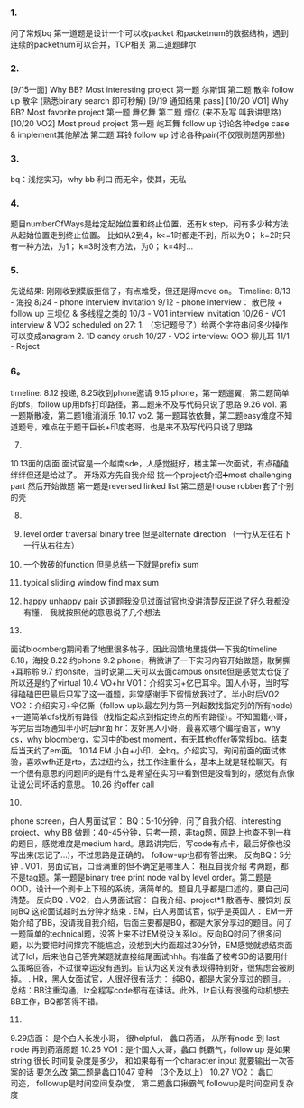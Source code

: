 ### 1.

问了常规bq
第一道题是设计一个可以收packet 和packetnum的数据结构，遇到连续的packetnum可以合并，TCP相关
第二道题肆尔

### 2.

[9/15一面]
Why BB?
Most interesting project
第一题 尔斯饵
第二题 散伞 follow up 散伞 (熟悉binary search 即可秒解)
[9/19 通知结果 pass]
[10/20 VO1]
Why BB?
Most favorite project
第一题 舞亿舞
第二题 熘亿 (来不及写 叫我讲思路)
[10/20 VO2]
Most proud project
第一题 屹耳舞 follow up 讨论各种edge case & implement其他解法
第二题 耳铃 follow up 讨论各种pair(不仅限刷题网那些)

### 3.

bq：浅挖实习，why bb
利口 而无伞，使其，无私

### 4.

题目numberOfWays是给定起始位置和终止位置，还有k step，问有多少种方法从起始位置走到终止位置。
比如从2到4，k<=1时都走不到，所以为0；
k=2时只有一种方法，为1；
k=3时没有方法，为0；
k=4时‍‍‍‍‍‍‍‌‍‌‍‌‍‌‌‍‍‍‍...

### 5.

先说结果: 刚刚收到模版拒信了，有点难受，但还是得move on。
Timeline:
8/13 - 海投
8/24 - phone interview invitation
9/12 - phone interview： 散巴陵 + follow up 三坝亿 & 多线程之类的
10/3 - VO1 interview invitation
10/26 - VO1 interview & VO2 scheduled on 27: 1. （忘记题号了）给两个字符串问多少操作可以变成anagram 2. 1D candy crush
10/27 - VO2 interview: OOD 柳儿耳
11/1  - Reject



### 6。

timeline:
8.12 投递, 8.25收到phone邀请
9.15 phone，第一题遛翼，第二题简单的bfs，follow up用bfs打印路径，第二题来不及写代码只说了思路
9.26 vo1. 第一题斯散凌，第二题1维消消乐
10.17 vo2. 第一题耳依依舞，第二题easy难度不知道题号，难点在于题干巨长+印度老哥，也是来不及写代码只说了思路



7.

10.13面的店面
面试官是一个越南sde，人感觉挺好，楼主第一次面试，有点磕磕绊绊但还是给过了。
开场双方先自我介绍
挑一个project介绍➕most challenging part
然后开始做题
第一题是reversed linked list
第二题是house robber套了个别的壳

8.

1. level order traversal binary tree 但是alternate direction （一行从左往右下一行从右往左）
2. 一个数砖的function 但是总结一下就是prefix sum
3. typical sliding window find max sum
4. happy unhappy pair 这道题我没见过面试官也没讲清楚反正说了好久我都没有懂， 我就按照他‍‍‍‍‍‍‍‌‍‌‍‌‍‌‌‍‍‍‍的意思说了几个想法



9.

面试bloomberg期间看了地里很多帖子，因此回馈地里提供一下我的timeline
8.18，海投
8.22 约phone
9.2 phone，稍微讲了一下实习内容开始做题，散舅撕+耳聆聆
9.7 约onsite，当时说第二天可以去面campus onsite但是感觉太仓促了所以还是约了virtual
10.4 VO+hr
        VO1：介绍实习+亿巴耳伞。国人小哥，当时写得磕磕巴巴最后只写了这一道题，非常感谢手下留情放我过了。半小时后VO2
        VO2：介绍实习+伞亿撕（follow up以最左列为第一列起数找指定列的所有node）+一道简单dfs找所有路径（找指定起点到指定终点的所有路径）。不知国籍小哥，写完后当场通知半小时后hr面
        hr：友好黑人小哥，最喜欢哪个编程语言，why cs，why bloomberg，实习中的best moment，有无其他offer等常规bq。结束后当天约了em面。
10.14 EM 小白+小印，全bq。介绍实习，询问前面的面试体验，喜欢wfh还是rto，去过纽约么，找工作注重什么，基本上就是轻松聊天。有一个很有意思的问题问的是有什么是希望在实习中看到但是没看到的，感觉有点像让说公司坏话的意思。
10.26 约offer call



10.

phone screen，白人男面试官：
BQ：5-10分钟，问了自我介绍、interesting project、why BB
做题：40-45分钟，只考一题，非tag题，网路上也查不到一样的题目，感觉难度是medium hard。思路讲完后，写code有点卡，最后好像也没写出来(忘记了...)，不过思路是正确的。 follow-up也都有答出来。
反向BQ：5分钟
.
VO1，男面试官，口音满重的但不确定是哪里人：
相互自我介绍
考两题，都不是tag题。第一题是binary tree print node val by level order。第二题是OOD，设计一个刷卡上下班的系统，满简单的。题目几乎都是口述的，要自己问清楚。
反向BQ
.
VO2，白人男面试官：
自我介绍、project*1
散酒寺、腰饲刘
反向BQ
这轮面试超时五分钟才结束
.
EM，白人男面试官，似乎是英国人：
EM一开始介绍了BB，没请我自我介绍，后面主要都是BQ，都是大家分享过的题目。问了一题简单的technical题，没答上来不过EM说没关系lol。反向BQ时问了很多问题，以为要把时间撑完不能尴尬，没想到大约面超过30分钟，EM感觉就想结束面试了lol，后来他自己答完某题就直接结尾面试hhh。有准备了被考SD的话要用什么策略回答，‍‍‍‍‍‍‍‌‍‌‍‌‍‌‌‍‍‍‍不过很幸运没有遇到。自认为这关没有表现得特别好，很焦虑会被刷掉。
.
HR，黑人女面试官，人很好很有活力：
纯BQ，都是大家分享过的题目。
.
总结：BB注重沟通，lz全程写code都有在讲话。此外，lz自认有很强的动机想去BB工作，BQ都答得不错。



11.

9.29店面： 是个白人长发小哥， 很helpful， 蠡口药酒， 从所有node 到 last node 再到药酒原题
10.26 VO1：是个国人大哥，蠡口 毵霸气，follow up 是如果string 很长 时间复杂度是多少， 和如果每有一个character input 就要输出一次答案的话 要怎么改
第二题是蠡口1047 变种 （3个及以上）
10.27 VO2： 蠡口司‍‍‍‍‍‍‍‌‍‌‍‌‍‌‌‍‍‍‍迩， followup是时间空间复杂度， 第二题蠡口揪霸气 followup是时间空间复杂度
